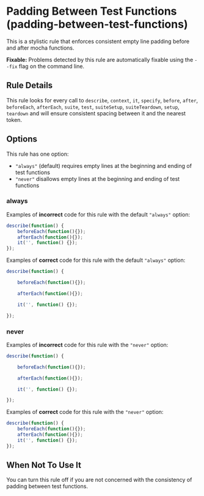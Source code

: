 # Padding Between Test Functions (padding-between-test-functions)

This is a stylistic rule that enforces consistent empty line padding before and after mocha functions.

**Fixable:** Problems detected by this rule are automatically fixable using the `--fix` flag on the command line.

## Rule Details

This rule looks for every call to  `describe`, `context`, `it`, `specify`, `before`,  `after`, `beforeEach`, `afterEach`, `suite`, `test`, `suiteSetup`, `suiteTeardown`, `setup`, `teardown` and will ensure consistent spacing between it and the nearest token.

## Options

This rule has one option:

* `"always"` (default) requires empty lines at the beginning and ending of test functions
* `"never"` disallows empty lines at the beginning and ending of test functions

### always

Examples of **incorrect** code for this rule with the default `"always"` option:

```js
describe(function() {
    beforeEach(function(){});
    afterEach(function(){});
    it('', function() {});
});
```

Examples of **correct** code for this rule with the default `"always"` option:

```js
describe(function() {

    beforeEach(function(){});

    afterEach(function(){});

    it('', function() {});

});
```

### never

Examples of **incorrect** code for this rule with the `"never"` option:

```js
describe(function() {

    beforeEach(function(){});

    afterEach(function(){});

    it('', function() {});

});
```

Examples of **correct** code for this rule with the `"never"` option:

```js
describe(function() {
    beforeEach(function(){});
    afterEach(function(){});
    it('', function() {});
});
```

## When Not To Use It

You can turn this rule off if you are not concerned with the consistency of padding between test functions.
